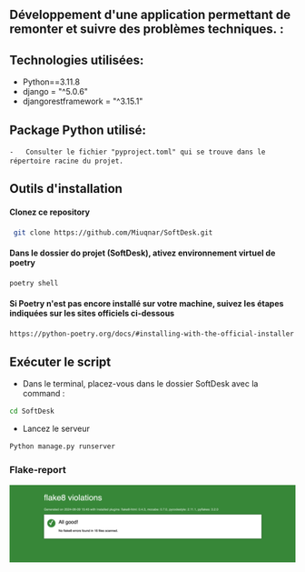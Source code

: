 
## Développement d'une application permettant de remonter et suivre des problèmes techniques. : 


## Technologies utilisées:
* Python==3.11.8
* django = "^5.0.6"
* djangorestframework = "^3.15.1"

## Package Python utilisé:
    -   Consulter le fichier "pyproject.toml" qui se trouve dans le répertoire racine du projet.
    
## Outils d'installation

#### Clonez ce repository
```bash
 git clone https://github.com/Miuqnar/SoftDesk.git
```

#### Dans le dossier do projet (SoftDesk), ativez environnement virtuel de poetry
```bash
poetry shell
```
#### Si Poetry n'est pas encore installé sur votre machine, suivez les étapes indiquées sur les sites officiels ci-dessous
```bash
https://python-poetry.org/docs/#installing-with-the-official-installer
```

## Exécuter le script

*  Dans le terminal, placez-vous dans le dossier SoftDesk avec la command :
```bash
cd SoftDesk
```
* Lancez le serveur
```bash
Python manage.py runserver
```


### Flake-report
![Capture d’écran 2024-06-09 à 15.45.56.png](flake-report%2FCapture%20d%E2%80%99%C3%A9cran%202024-06-09%20%C3%A0%2015.45.56.png)
